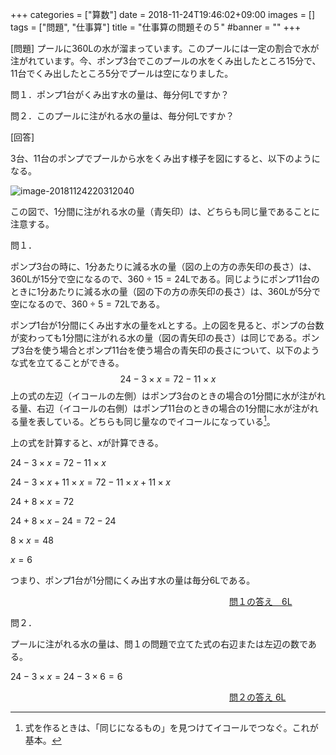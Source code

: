 +++
categories = ["算数"]
date = 2018-11-24T19:46:02+09:00
images = []
tags = ["問題", "仕事算"]
title = "仕事算の問題その５"
#banner = ""
+++

[問題] プールに360Lの水が溜まっています。このプールには一定の割合で水が注がれています。今、ポンプ3台でこのプールの水をくみ出したところ15分で、11台でくみ出したところ5分でプールは空になりました。

問１．ポンプ1台がくみ出す水の量は、毎分何Lですか？

問２．このプールに注がれる水の量は、毎分何Lですか？

[回答]

<!--more-->

3台、11台のポンプでプールから水をくみ出す様子を図にすると、以下のようになる。

![image-20181124220312040](/images/image-20181124220312040.png)

この図で、1分間に注がれる水の量（青矢印）は、どちらも同じ量であることに注意する。

問１．

ポンプ3台の時に、1分あたりに減る水の量（図の上の方の赤矢印の長さ）は、360Lが15分で空になるので、$360\div15=24$Lである。同じようにポンプ11台のときに1分あたりに減る水の量（図の下の方の赤矢印の長さ）は、360Lが5分で空になるので、$360\div5=72$Lである。

ポンプ1台が1分間にくみ出す水の量を$x​$Lとする。上の図を見ると、ポンプの台数が変わっても1分間に注がれる水の量（図の青矢印の長さ）は同じである。ポンプ3台を使う場合とポンプ11台を使う場合の青矢印の長さについて、以下のような式を立てることができる。
$$
24-3\times x = 72-11\times x
$$
上の式の左辺（イコールの左側）はポンプ3台のときの場合の1分間に水が注がれる量、右辺（イコールの右側）はポンプ11台のときの場合の1分間に水が注がれる量を表している。どちらも同じ量なのでイコールになっている[^1]。

上の式を計算すると、$x$が計算できる。

$24-3\times x = 72-11\times x$

$24-3\times x+11\times x = 72-11\times x+11\times x$

$24+8\times x = 72$

$24+8\times x -24= 72-24$

$8\times x = 48$

$x = 6$

つまり、ポンプ1台が1分間にくみ出す水の量は毎分6Lである。

　　　　　　　　　　　　　　　　　　　　　　　　　<u>問１の答え　6L</u>

問２．

プールに注がれる水の量は、問１の問題で立てた式の右辺または左辺の数である。

$24-3\times x = 24 -3\times6=6$

　　　　　　　　　　　　　　　　　　　　　　　　　<u>問２の答え  6L</u>



[^1]: 式を作るときは、「同じになるもの」を見つけてイコールでつなぐ。これが基本。

